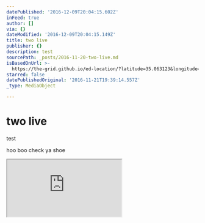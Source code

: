 ```yaml
---
datePublished: '2016-12-09T20:04:15.602Z'
inFeed: true
author: []
via: {}
dateModified: '2016-12-09T20:04:15.149Z'
title: two live
publisher: {}
description: test
sourcePath: _posts/2016-11-20-two-live.md
isBasedOnUrl: >-
  https://the-grid.github.io/ed-location/?latitude=35.063123&longitude=-83.913375&zoom=16&address=Mission%20Dam%20Rd%2C%20Hayesville%2C%20North%20Carolina%2028904%2C%20United%20States
starred: false
datePublishedOriginal: '2016-11-21T19:39:14.557Z'
_type: MediaObject

---
```

# two live

test

hoo boo check ya shoe

<iframe src="https://the-grid.github.io/ed-location/?latitude=20&amp;longitude=-35&amp;zoom=16&amp;address=Mission%20Dam%20Rd%2C%20Hayesville%2C%20North%20Carolina%2028904%2C%20United%20States" style=""></iframe>